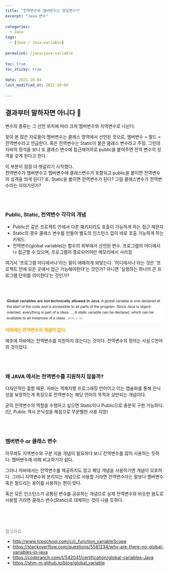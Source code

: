 ```yaml
---
title: "전역변수와 멤버변수는 동일변수?"
excerpt: "Java 변수"

categories:
  - Java
tags:
  - [Java / Java-variable]

permalink: /java/java-variable

toc: true
toc_sticky: true
 
date: 2021-10-04
last_modified_at: 2021-10-04

---
```


## 결과부터 말하자면 아니다 🥴

변수의 종류는 그 선언 위치에 따라 크게 멤버변수와 지역변수로 나뉜다.

찾아 본 많은 자료들이 멤버변수는 클래스 영역에서 선언된 것으로, 멤버변수 = 필드 = 전역변수라고 언급한다. 혹은 전역변수는 Static이 붙은 클래스 변수라고 주장. 그런데 자바의 정석을 보니 또 클래스 변수에 접근제어자로 public을 붙여주면 전역 변수의 성격을 갖게 된다고 한다.

이 부분이 점점 더 헷갈리기 시작했다.<br>
전역변수가 멤버변수고 멤버변수에 클래스변수가 포함되고 public을 붙이면 전역변수의 성격을 띄게 된다? 또, Static을 붙이면 전역변수가 된다? 그럼 클래스변수가 전역변수라는 이야기인가?


<br>
<br>


### Public, Static, 전역변수 각각의 개념

* Public은 같은 프로젝트 안에서 다른 패키지라도 호출이 가능하게 하는 접근 제한자
* Static의 경우 클래스 변수를 만들어 별도의 인스턴스 없이 바로 호출 가능하게 하는 키워드
* 전역변수(global variable)는 함수의 외부에서 선언된 변수. 프로그램의 어디에서나 접근할 수 있으며, 프로그램이 종료되어야만 메모리에서 사라짐

여기서 '프로그램 어디에서나'라는 말이 애매하게 와닿는다. '어디에서나'라는 것은 '프로젝트 안에 모든 곳에서 접근 가능해야한다'는 것인가? 아니면 '실행하는 하나의 큰 프로그램 단위를 의미한다'는 것인가?


<br>
<br>


![global-variable](/assets/images/posts_img/java-program-structure/global-variable.png)

<span style="color:orange">**자바에는 전역변수의 개념이 없다.**</span>

애초에 자바에는 전역변수를 지원하지 않는다는 것이다. 전역변수의 정의는 사실 C언어의 것이었다.


<br>
<br>


### 왜 JAVA 에서는 전역변수를 지원하지 않을까?

디자인적인 결함 때문. 자바는 객체지향 프로그래밍 언어이고 이는 캡슐화를 통해 은닉성을 보장하는게 특징으로 전역변수는 해당 언어의 목적과 상반되는 개념이다.

굳이 전역변수의 역할을 수행하고 싶으면 Static이나 Public으로 충분히 구현 가능하다.(단, Public 역시 은닉성을 해침으로 무분별한 사용 지양)


<br>
<br>


### 멤버변수 or 클래스 변수

아무래도 지역변수와 구분 지을 개념이 필요하다 보니 전역변수를 많이 사용하는 듯하다. 멤버변수에 비해 비교하기가 쉽다.

그러나 자바에서는 전역변수를 제공하지도 않고 해당 개념을 사용하기엔 개념이 모호하다. 그러니 지역변수와 분리되는 개념으로 사용할 거라면 전역변수라는 말보다 멤버변수 혹은 필드라는 용어를 사용하는 편이 맞다.

혹은 모든 인스턴스가 공통된 변수를 공유하는 개념으로 실제 전역변수와 비슷한 용도로 사용할 거라면 클래스 변수(Static)로 대체하는 것이 나을 듯하다.


<br>
<br>
<br>


<span style="color:gray">참고자료</span>

* http://www.tcpschool.com/c/c_function_variableScope
* https://stackoverflow.com/questions/5581234/why-are-there-no-global-variables-in-java
* https://coderanch.com/t/542041/certification/global-variables-Java
* https://shm-m.github.io/blog/global_variable
